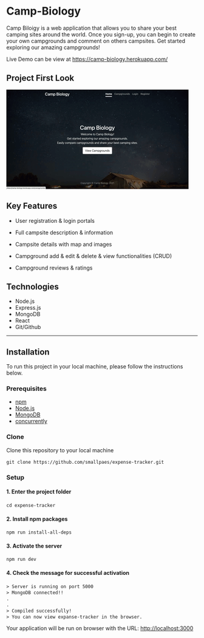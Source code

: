 # Camp-Biology

Camp Biloigy is a web application that allows you to share your best camping sites around the world. Once you sign-up, you can begin to create your own campgrounds and comment on others campsites. Get started exploring our amazing campgrounds!

Live Demo can be view at <https://camp-biology.herokuapp.com/>

## Project First Look

![camp gif](camp.gif)

## Key Features

- User registration & login portals
- Full campsite description & information
- Campsite details with map and images

- Campground add & edit & delete & view functionalities (CRUD)
- Campground reviews & ratings

## Technologies

- Node.js
- Express.js
- MongoDB
- React
- Git/Github

---

## Installation

To run this project in your local machine, please follow the instructions below.

### Prerequisites

- [npm](https://docs.npmjs.com/)
- [Node.js](https://nodejs.org/en/)
- [MongoDB](https://docs.mongodb.com/manual/installation/)
- [concurrently](https://www.npmjs.com/package/concurrently)

### Clone

Clone this repository to your local machine

```{ .git }
git clone https://github.com/smallpaes/expense-tracker.git
```

### Setup

#### 1. Enter the project folder

```{console}
cd expense-tracker
```

#### 2. Install npm packages

```{console}
npm run install-all-deps
```

#### 3. Activate the server

```{console}
npm run dev
```

#### 4. Check the message for successful activation

```{console}
> Server is running on port 5000
> MongoDB connected!!
.
.
> Compiled successfully!
> You can now view expanse-tracker in the browser.
```

Your application will be run on browser with the URL: <http://localhost:3000>

